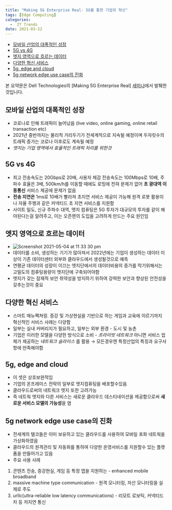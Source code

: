 ```yaml
---
title: "Making 5G Enterprise Real- 5G를 통한 기업의 혁신"
tags: [Edge Computing]
categories:
  -  IT Trends
date: 2021-03-22
---
```



<!-- TOC START min:1 max:3 link:true asterisk:false update:true -->
  - [모바일 산업의 대폭적인 성장](#모바일-산업의-대폭적인-성장)
  - [5G vs 4G](#5g-vs-4g)
  - [엣지 영역으로 흐르는 데이터](#엣지-영역으로-흐르는-데이터)
  - [다양한 혁신 서비스](#다양한-혁신-서비스)
  - [5g, edge and cloud](#5g-edge-and-cloud)
  - [5g network edge use case의 진화](#5g-network-edge-use-case의-진화)
<!-- TOC END -->

본 요약문은 Dell Technologies의 [Making 5G Enterprise Real] [세미나](https://ddtube.co.kr/ddtube/423)에서 발췌한 것입니다.



## 모바일 산업의 대폭적인 성장
- 코로나로 인해 트래픽이 늘어났음 (live video, online gaming, online retail transaction etc)
- 2021년 중반까지는 물리적 거리두기가 전세계적으로 지속될 예정이며 두자릿수의 트래픽 증가는 코로나 이후로도 계속될 예정
- _엣지는 기업 영역에서 효율적인 트래픽 처리를 위한것_

## 5G vs 4G
- 최고 전송속도는 20Gbps로 20배, 사용자 체감 전송속도는 100Mbps로 10배, 주파수 효율은 3배, 500km/h를 이동할 때에도 로밍에 전혀 문제가 없어 **초 광대역 이동통신** 서비스 제공에 문제가 없음
- **전송 지연은** 1ms로 10배가 빨라져 초지연 서비스 제공이 가능해 원격 로봇 활용이나 자율 주행과 같은 커넥티드 초 지연 서비스를 지원함
- 사이트 밀도, 신규 주파수 대역, 엣지 컴퓨팅은 5G 투자가 대규모의 투자를 같이 해야된다는걸 알려주고, 이는 오픈랜의 도입을 고려하게 만드는 주요 원인임


## 엣지 영역으로 흐르는 데이터
- ![Screenshot 2021-05-04 at 11 33 30 pm](https://user-images.githubusercontent.com/33334078/117020179-2a52bc00-ad31-11eb-8359-01eaecd48014.png)
- 데이터를 소비, 생성하는 기기가 많아져서 2022년에는 기업이 생성하는 데이터 이상이 기존 데이터센터 외부와 클라우드에서 생성될것으로 예측
- 연평균 데이터의 성장이 이끄는 엣지단에서의 데이터비용의 증가를 막기위해서는 고밀도의 컴퓨팅용량이 엣지단에 구축되어야함
- 엣지가 갖는 잠재적 보안 취약성을 방지하기 위하여 강력한 보안과 향상된 안전성을 갖추는것이 중요


## 다양한 혁신 서비스
- 스마트 매뉴팩쳐링. 증강 및 가상현실을 기반으로 하는 게임과 교육에 이르기까지 혁신적인 서비스 사례는 다양함
- 일부는 실내 커버리지가 필요하고, 일부는 외부 환경 - 도시 및 농촌
- 기업은 이러한 모델을 다양한 방식으로 소비 - _프라이빗 네트워크_ 아니면 서비스 업체가 제공하는 _네트워크 슬라이스_ 를 활용 → 모든경우엔 특정산업의 특징과 요구사항에 만족해야함


## 5g, edge and cloud
- 이 셋은 상호보완적임
- 기업의 온프레미스 전략의 일부로 엣지컴퓨팅을 배포할수있음
- 클라우드로써의 네트워크 엣지 또한 고려가능
- 즉 네트웍 엣지와 다른 서비스는 새로운 클라우드 데스티네이션을 제공함으로써 **새로운 서비스 모델의 가능성**을 염


## 5g network edge use case의 진화
- 전세계의 텔코들은 이미 보유하고 있는 클라우드를 사용하여 모바일 포화 네트웍을 가상화하였음
- 클라우드의 원격관리 및 자동화를 통하여 다양한 운영서비스를 지원할수 있는 플랫폼을 만들어가고 있음
- 주요 사용 사례
1. 콘텐츠 전송, 증강현실, 게임 등 특정 앱을 지원하는  - enhanced mobile broadband
2. massive machine type communication - 원격 모니터링, 자산 모니터링을 실제로 주도
3. urllc(ultra-reliable low latency communications) - 리모트 로보틱, 커넥티드 차 등 저지연 통신
